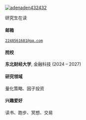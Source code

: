 [![adenaden432432](https://img.shields.io/badge/adenaden432432-github-blue?logo=github)](https://github.com/adenaden432432)

研究生在读

#### 邮箱  
<code>2248561681@qq.com</code>  

#### 院校  
**东北财经大学**, 金融科技 (2024 – 2027)    

#### 研究领域  
量化策略、因子投资

#### 兴趣爱好  
读书、跑步、冥想、交易